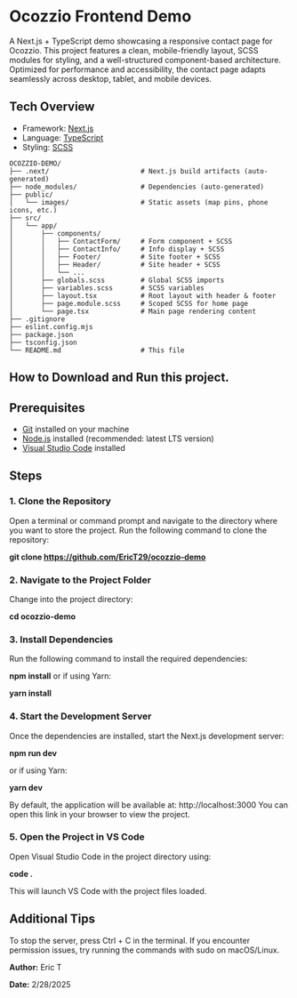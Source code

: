 # Ocozzio Frontend Demo

A Next.js + TypeScript demo showcasing a responsive contact page for Ocozzio.
This project features a clean, mobile-friendly layout, SCSS modules for styling, 
and a well-structured component-based architecture. Optimized for performance and 
accessibility, the contact page adapts seamlessly across desktop, tablet, and mobile devices.

## Tech Overview
* Framework: [Next.js](https://nextjs.org/)
* Language: [TypeScript](https://www.typescriptlang.org/)
* Styling: [SCSS](https://sass-lang.com/)


```
OCOZZIO-DEMO/
├── .next/                       # Next.js build artifacts (auto-generated)
├── node_modules/                # Dependencies (auto-generated)
├── public/
│   └── images/                  # Static assets (map pins, phone icons, etc.)
├── src/
│   └── app/
│       ├── components/
│       │   ├── ContactForm/     # Form component + SCSS
│       │   ├── ContactInfo/     # Info display + SCSS
│       │   ├── Footer/          # Site footer + SCSS
│       │   ├── Header/          # Site header + SCSS
│       │   └── ...
│       ├── globals.scss         # Global SCSS imports
│       ├── variables.scss       # SCSS variables
│       ├── layout.tsx           # Root layout with header & footer
│       ├── page.module.scss     # Scoped SCSS for home page
│       └── page.tsx             # Main page rendering content
├── .gitignore
├── eslint.config.mjs
├── package.json
├── tsconfig.json
└── README.md                    # This file
```


## How to Download and Run this project.

## Prerequisites

- [Git](https://git-scm.com/downloads) installed on your machine
- [Node.js](https://nodejs.org/) installed (recommended: latest LTS version)
- [Visual Studio Code](https://code.visualstudio.com/) installed

## Steps

### 1. Clone the Repository

Open a terminal or command prompt and navigate to the directory where you want to store the project. Run the following command to clone the repository:

**git clone https://github.com/EricT29/ocozzio-demo**

### 2. Navigate to the Project Folder

Change into the project directory:

**cd ocozzio-demo**

### 3. Install Dependencies

Run the following command to install the required dependencies:

**npm install**
or if using Yarn:

**yarn install**

### 4. Start the Development Server

Once the dependencies are installed, start the Next.js development server:

**npm run dev**

or if using Yarn:

**yarn dev**

By default, the application will be available at:
http://localhost:3000
You can open this link in your browser to view the project.

### 5. Open the Project in VS Code

Open Visual Studio Code in the project directory using:

**code .**

This will launch VS Code with the project files loaded.

## Additional Tips
To stop the server, press Ctrl + C in the terminal.
If you encounter permission issues, try running the commands with sudo on macOS/Linux.

**Author:** Eric T

**Date:** 2/28/2025